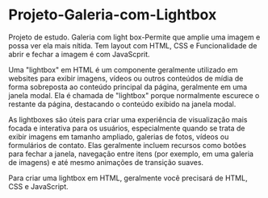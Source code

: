 # Projeto-Galeria-com-Lightbox
Projeto de estudo. Galeria com light box-Permite que amplie uma imagem e possa ver ela mais nítida. Tem layout com HTML, CSS e Funcionalidade de abrir e fechar a imagem é com JavaScprit. 

Uma "lightbox" em HTML é um componente geralmente utilizado em websites para exibir imagens, vídeos ou outros conteúdos de mídia de forma sobreposta ao conteúdo principal da página, geralmente em uma janela modal. Ela é chamada de "lightbox" porque normalmente escurece o restante da página, destacando o conteúdo exibido na janela modal.

As lightboxes são úteis para criar uma experiência de visualização mais focada e interativa para os usuários, especialmente quando se trata de exibir imagens em tamanho ampliado, galerias de fotos, vídeos ou formulários de contato. Elas geralmente incluem recursos como botões para fechar a janela, navegação entre itens (por exemplo, em uma galeria de imagens) e até mesmo animações de transição suaves.

Para criar uma lightbox em HTML, geralmente você precisará de HTML, CSS e JavaScript. 
